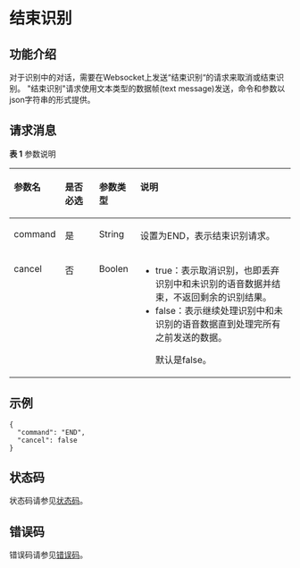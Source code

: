 # 结束识别<a name="sis_03_0032"></a>

## 功能介绍<a name="zh-cn_topic_0145253458_section193931487181"></a>

对于识别中的对话，需要在Websocket上发送“结束识别“的请求来取消或结束识别。 "结束识别"请求使用文本类型的数据帧\(text message\)发送，命令和参数以json字符串的形式提供。

## 请求消息<a name="zh-cn_topic_0145253458_section6755360"></a>

**表 1**  参数说明

<a name="zh-cn_topic_0145253458_table19859923"></a>
<table><thead align="left"><tr id="zh-cn_topic_0145253458_row66590414"><th class="cellrowborder" valign="top" width="18.18%" id="mcps1.2.5.1.1"><p id="zh-cn_topic_0145253458_p25114417"><a name="zh-cn_topic_0145253458_p25114417"></a><a name="zh-cn_topic_0145253458_p25114417"></a>参数名</p>
</th>
<th class="cellrowborder" valign="top" width="12.120000000000001%" id="mcps1.2.5.1.2"><p id="zh-cn_topic_0145253458_p21001934"><a name="zh-cn_topic_0145253458_p21001934"></a><a name="zh-cn_topic_0145253458_p21001934"></a>是否必选</p>
</th>
<th class="cellrowborder" valign="top" width="14.649999999999999%" id="mcps1.2.5.1.3"><p id="zh-cn_topic_0145253458_p23435083"><a name="zh-cn_topic_0145253458_p23435083"></a><a name="zh-cn_topic_0145253458_p23435083"></a>参数类型</p>
</th>
<th class="cellrowborder" valign="top" width="55.05%" id="mcps1.2.5.1.4"><p id="zh-cn_topic_0145253458_p19193552"><a name="zh-cn_topic_0145253458_p19193552"></a><a name="zh-cn_topic_0145253458_p19193552"></a>说明</p>
</th>
</tr>
</thead>
<tbody><tr id="zh-cn_topic_0145253458_row11173894"><td class="cellrowborder" valign="top" width="18.18%" headers="mcps1.2.5.1.1 "><p id="zh-cn_topic_0145253458_p32670228"><a name="zh-cn_topic_0145253458_p32670228"></a><a name="zh-cn_topic_0145253458_p32670228"></a>command</p>
</td>
<td class="cellrowborder" valign="top" width="12.120000000000001%" headers="mcps1.2.5.1.2 "><p id="zh-cn_topic_0145253458_p29042851"><a name="zh-cn_topic_0145253458_p29042851"></a><a name="zh-cn_topic_0145253458_p29042851"></a>是</p>
</td>
<td class="cellrowborder" valign="top" width="14.649999999999999%" headers="mcps1.2.5.1.3 "><p id="zh-cn_topic_0145253458_p3660763"><a name="zh-cn_topic_0145253458_p3660763"></a><a name="zh-cn_topic_0145253458_p3660763"></a>String</p>
</td>
<td class="cellrowborder" valign="top" width="55.05%" headers="mcps1.2.5.1.4 "><p id="zh-cn_topic_0145253458_p28086371"><a name="zh-cn_topic_0145253458_p28086371"></a><a name="zh-cn_topic_0145253458_p28086371"></a>设置为END，表示结束识别请求。</p>
</td>
</tr>
<tr id="zh-cn_topic_0145253458_row51450748"><td class="cellrowborder" valign="top" width="18.18%" headers="mcps1.2.5.1.1 "><p id="zh-cn_topic_0145253458_p6761088"><a name="zh-cn_topic_0145253458_p6761088"></a><a name="zh-cn_topic_0145253458_p6761088"></a>cancel</p>
</td>
<td class="cellrowborder" valign="top" width="12.120000000000001%" headers="mcps1.2.5.1.2 "><p id="zh-cn_topic_0145253458_p10777256"><a name="zh-cn_topic_0145253458_p10777256"></a><a name="zh-cn_topic_0145253458_p10777256"></a>否</p>
</td>
<td class="cellrowborder" valign="top" width="14.649999999999999%" headers="mcps1.2.5.1.3 "><p id="zh-cn_topic_0145253458_p542557"><a name="zh-cn_topic_0145253458_p542557"></a><a name="zh-cn_topic_0145253458_p542557"></a>Boolen</p>
</td>
<td class="cellrowborder" valign="top" width="55.05%" headers="mcps1.2.5.1.4 "><a name="zh-cn_topic_0145253458_ul188177345185"></a><a name="zh-cn_topic_0145253458_ul188177345185"></a><ul id="zh-cn_topic_0145253458_ul188177345185"><li>true：表示取消识别，也即丢弃识别中和未识别的语音数据并结束，不返回剩余的识别结果。</li><li>false：表示继续处理识别中和未识别的语音数据直到处理完所有之前发送的数据。<p id="p18918135012815"><a name="p18918135012815"></a><a name="p18918135012815"></a>默认是false。</p>
</li></ul>
</td>
</tr>
</tbody>
</table>

## 示例<a name="zh-cn_topic_0145253458_section60798246"></a>

```
{
  "command": "END",
  "cancel": false
}
```

## 状态码<a name="section102191633184410"></a>

状态码请参见[状态码](状态码.md)。

## 错误码<a name="section27261633154910"></a>

错误码请参见[错误码](错误码.md)。


